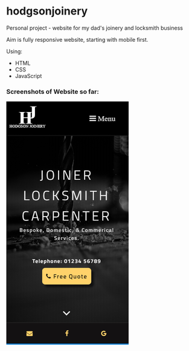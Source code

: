 # hodgsonjoinery

Personal project - website for my dad's joinery and locksmith business

Aim is fully responsive website, starting with mobile first.

Using:

* HTML
* CSS
* JavaScript

### Screenshots of Website so far:

![Screenshot of website header](screenshot-home.png "Screenshot of website header")
